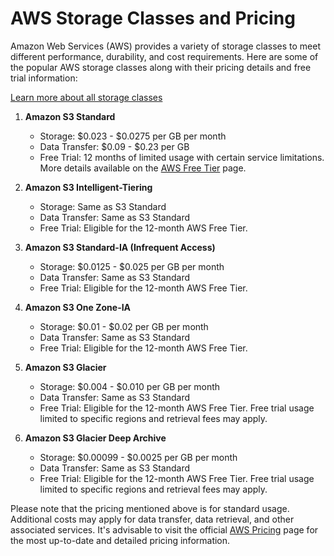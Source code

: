 # AWS Storage Classes and Pricing

Amazon Web Services (AWS) provides a variety of storage classes to meet different performance, durability, and cost requirements. Here are some of the popular AWS storage classes along with their pricing details and free trial information:

[Learn more about all storage classes](https://aws.amazon.com/s3/storage-classes/?nc=sn&loc=3)

1. **Amazon S3 Standard**
   - Storage: $0.023 - $0.0275 per GB per month
   - Data Transfer: $0.09 - $0.23 per GB
   - Free Trial: 12 months of limited usage with certain service limitations. More details available on the [AWS Free Tier](https://aws.amazon.com/free/) page.

2. **Amazon S3 Intelligent-Tiering**
   - Storage: Same as S3 Standard
   - Data Transfer: Same as S3 Standard
   - Free Trial: Eligible for the 12-month AWS Free Tier.

3. **Amazon S3 Standard-IA (Infrequent Access)**
   - Storage: $0.0125 - $0.025 per GB per month
   - Data Transfer: Same as S3 Standard
   - Free Trial: Eligible for the 12-month AWS Free Tier.

4. **Amazon S3 One Zone-IA**
   - Storage: $0.01 - $0.02 per GB per month
   - Data Transfer: Same as S3 Standard
   - Free Trial: Eligible for the 12-month AWS Free Tier.

5. **Amazon S3 Glacier**
   - Storage: $0.004 - $0.010 per GB per month
   - Data Transfer: Same as S3 Standard
   - Free Trial: Eligible for the 12-month AWS Free Tier. Free trial usage limited to specific regions and retrieval fees may apply.

6. **Amazon S3 Glacier Deep Archive**
   - Storage: $0.00099 - $0.0025 per GB per month
   - Data Transfer: Same as S3 Standard
   - Free Trial: Eligible for the 12-month AWS Free Tier. Free trial usage limited to specific regions and retrieval fees may apply.

Please note that the pricing mentioned above is for standard usage. Additional costs may apply for data transfer, data retrieval, and other associated services. It's advisable to visit the official [AWS Pricing](https://aws.amazon.com/pricing/) page for the most up-to-date and detailed pricing information.

